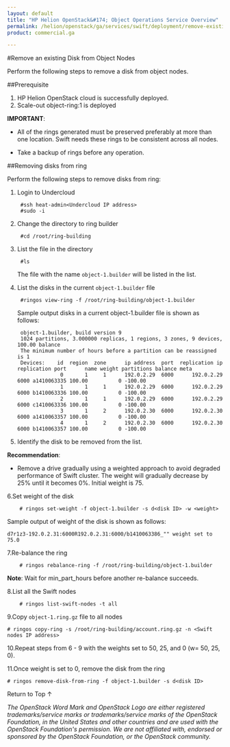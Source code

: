 ```yaml
---
layout: default
title: "HP Helion OpenStack&#174; Object Operations Service Overview"
permalink: /helion/openstack/ga/services/swift/deployment/remove-existing-disk/
product: commercial.ga

---
```

<!--UNDER REVISION-->

<script>

function PageRefresh {
onLoad="window.refresh"
}

PageRefresh();

</script>

<!--
<p style="font-size: small;"> <a href=" /helion/openstack/ga/services/object/overview/scale-out-swift/">&#9664; PREV</a> | <a href="/helion/openstack/services/overview/">&#9650; UP</a> | <a href="/helion/openstack/services/overview/"> NEXT &#9654</a> </p>-->


#Remove an existing Disk from Object Nodes

Perform the following steps to remove a disk from object nodes.


##Prerequisite

1. HP Helion OpenStack cloud is successfully deployed.
2. Scale-out object-ring:1 is deployed


**IMPORTANT**:  
 
*  All of the rings generated must be preserved preferably at more than one location. Swift needs these rings to be consistent across all nodes.

* Take a backup of rings before any operation.


##Removing disks from ring

Perform the following steps to remove disks from ring:

1. Login to Undercloud 

		#ssh heat-admin<Undercloud IP address> 
		#sudo -i

2. Change the directory to ring builder

		#cd /root/ring-building

3. List the file in the directory

		#ls
	The file with the name `object-1.builder` will be listed in the list.

4. List the disks in the current `object-1.builder` file

		#ringos view-ring -f /root/ring-building/object-1.builder 

	Sample output disks in a current object-1.builder file is shown as follows:

		object-1.builder, build version 9
		1024 partitions, 3.000000 replicas, 1 regions, 3 zones, 9 devices, 100.00 balance
		The minimum number of hours before a partition can be reassigned is 1
		Devices:    id  region  zone      ip address  port  replication ip  replication port      name weight partitions balance meta
		             0       1     1      192.0.2.29  6000      192.0.2.29              6000 a1410063335 100.00          0 -100.00
		             1       1     1      192.0.2.29  6000      192.0.2.29              6000 b1410063336 100.00          0 -100.00
		             2       1     1      192.0.2.29  6000      192.0.2.29              6000 c1410063336 100.00          0 -100.00
		             3       1     2      192.0.2.30  6000      192.0.2.30              6000 a1410063357 100.00          0 -100.00
		             4       1     2      192.0.2.30  6000      192.0.2.30              6000 b1410063357 100.00          0 -100.00


5. Identify the disk to be removed from the list.

**Recommendation**:

* Remove a drive gradually using a weighted approach to avoid degraded performance of Swift cluster. The weight will gradually decrease by 25% until it becomes 0%. Initial weight is 75.


6.Set weight of the disk

		# ringos set-weight -f object-1.builder -s d<disk ID> -w <weight>

Sample output of weight of the disk is shown as follows:

	d7r1z3-192.0.2.31:6000R192.0.2.31:6000/b1410063386_"" weight set to 75.0

7.Re-balance the ring

		# ringos rebalance-ring -f /root/ring-building/object-1.builder

**Note**: Wait for min&#095;part_hours before another re-balance succeeds.

8.List all the Swift nodes

		# ringos list-swift-nodes -t all
		
		
9.Copy `object-1.ring.gz` file to all nodes

	# ringos copy-ring -s /root/ring-building/account.ring.gz -n <Swift nodes IP address>
	

10.Repeat steps from 6 - 9 with the weights set to 50, 25, and 0 (w= 50, 25, 0).

11.Once weight is set to 0, remove the disk from the ring

	# ringos remove-disk-from-ring -f object-1.builder -s d<disk ID>



 
<a href="#top" style="padding:14px 0px 14px 0px; text-decoration: none;"> Return to Top &#8593; </a>


*The OpenStack Word Mark and OpenStack Logo are either registered trademarks/service marks or trademarks/service marks of the OpenStack Foundation, in the United States and other countries and are used with the OpenStack Foundation's permission. We are not affiliated with, endorsed or sponsored by the OpenStack Foundation, or the OpenStack community.*